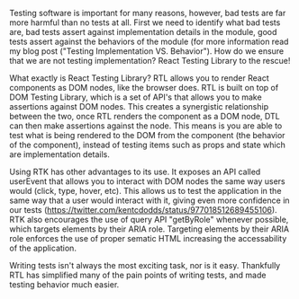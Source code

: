 Testing software is important for many reasons, however, bad tests are far more harmful than no tests at all. First we need to identify what bad tests are, bad tests assert against implementation details in the module, good tests assert against the behaviors of the module (for more information read my blog post ("Testing Implementation VS. Behavior"). How do we ensure that we are not testing implementation? React Testing Library to the rescue!

What exactly is React Testing Library? RTL allows you to render React components as DOM nodes, like the browser does. RTL is built on top of DOM Testing Library, which is a set of API's that allows you to make assertions against DOM nodes. This creates a synergistic relationship between the two, once RTL renders the component as a DOM node, DTL can then make assertions against the node. This means is you are able to test what is being rendered to the DOM from the component (the behavior of the component), instead of testing items such as props and state which are implementation details.

Using RTK has other advantages to its use. It exposes an API called userEvent that allows you to interact with DOM nodes the same way users would (click, type, hover, etc). This allows us to test the application in the same way that a user would interact with it, giving even more confidence in our tests (https://twitter.com/kentcdodds/status/977018512689455106). RTK also encourages the use of query API "getByRole" whenever possible, which targets elements by their ARIA role. Targeting elements by their ARIA role enforces the use of proper sematic HTML increasing the accessability of the application.

Writing tests isn't always the most exciting task, nor is it easy. Thankfully RTL has simplified many of the pain points of writing tests, and made testing behavior much easier.
